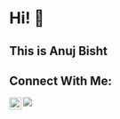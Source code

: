 # Hi! 👋 

## This is Anuj Bisht

## Connect With Me:
[<img align="left" alt="anuj | LinkedIn" width="22px" src="https://cdn.jsdelivr.net/npm/simple-icons@v3/icons/linkedin.svg" />][linkedin]

![](https://komarev.com/ghpvc/?username=asabeneh&color=green)





[linkedin]: https://www.linkedin.com/in/anujbisht/
